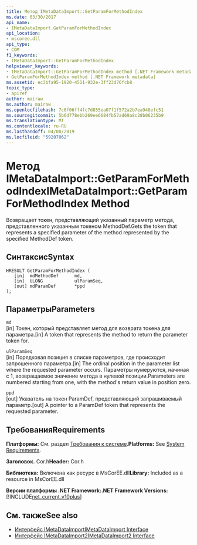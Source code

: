 ```yaml
---
title: Метод IMetaDataImport::GetParamForMethodIndex
ms.date: 03/30/2017
api_name:
- IMetaDataImport.GetParamForMethodIndex
api_location:
- mscoree.dll
api_type:
- COM
f1_keywords:
- IMetaDataImport::GetParamForMethodIndex
helpviewer_keywords:
- IMetaDataImport::GetParamForMethodIndex method [.NET Framework metadata]
- GetParamForMethodIndex method [.NET Framework metadata]
ms.assetid: ec3bfa95-1920-4511-932e-3ff23d76fcb8
topic_type:
- apiref
author: mairaw
ms.author: mairaw
ms.openlocfilehash: 7c6f06ff4fc7d855ea07f1f572a2b7ea948efc51
ms.sourcegitcommit: 5b6d778ebb269ee6684fb57ad69a8c28b06235b9
ms.translationtype: MT
ms.contentlocale: ru-RU
ms.lasthandoff: 04/08/2019
ms.locfileid: "59207062"
---
```

# <a name="imetadataimportgetparamformethodindex-method"></a><span data-ttu-id="171f5-102">Метод IMetaDataImport::GetParamForMethodIndex</span><span class="sxs-lookup"><span data-stu-id="171f5-102">IMetaDataImport::GetParamForMethodIndex Method</span></span>
<span data-ttu-id="171f5-103">Возвращает токен, представляющий указанный параметр метода, представленного указанным токеном MethodDef.</span><span class="sxs-lookup"><span data-stu-id="171f5-103">Gets the token that represents a specified parameter of the method represented by the specified MethodDef token.</span></span>  
  
## <a name="syntax"></a><span data-ttu-id="171f5-104">Синтаксис</span><span class="sxs-lookup"><span data-stu-id="171f5-104">Syntax</span></span>  
  
```  
HRESULT GetParamForMethodIndex (  
   [in]  mdMethodDef      md,  
   [in]  ULONG            ulParamSeq,  
   [out] mdParamDef       *ppd  
);  
```  
  
## <a name="parameters"></a><span data-ttu-id="171f5-105">Параметры</span><span class="sxs-lookup"><span data-stu-id="171f5-105">Parameters</span></span>  
 `md`  
 <span data-ttu-id="171f5-106">[in] Токен, который представляет метод для возврата токена для параметра.</span><span class="sxs-lookup"><span data-stu-id="171f5-106">[in] A token that represents the method to return the parameter token for.</span></span>  
  
 `ulParamSeq`  
 <span data-ttu-id="171f5-107">[in] Порядковая позиция в списке параметров, где происходит запрошенного параметра.</span><span class="sxs-lookup"><span data-stu-id="171f5-107">[in] The ordinal position in the parameter list where the requested parameter occurs.</span></span> <span data-ttu-id="171f5-108">Параметры нумеруются, начиная с 1, возвращаемое значение метода в нулевой позиции.</span><span class="sxs-lookup"><span data-stu-id="171f5-108">Parameters are numbered starting from one, with the method's return value in position zero.</span></span>  
  
 `ppd`  
 <span data-ttu-id="171f5-109">[out] Указатель на токен ParamDef, представляющий запрашиваемый параметр.</span><span class="sxs-lookup"><span data-stu-id="171f5-109">[out] A pointer to a ParamDef token that represents the requested parameter.</span></span>  
  
## <a name="requirements"></a><span data-ttu-id="171f5-110">Требования</span><span class="sxs-lookup"><span data-stu-id="171f5-110">Requirements</span></span>  
 <span data-ttu-id="171f5-111">**Платформы:** См. раздел [Требования к системе](../../../../docs/framework/get-started/system-requirements.md).</span><span class="sxs-lookup"><span data-stu-id="171f5-111">**Platforms:** See [System Requirements](../../../../docs/framework/get-started/system-requirements.md).</span></span>  
  
 <span data-ttu-id="171f5-112">**Заголовок.** Cor.h</span><span class="sxs-lookup"><span data-stu-id="171f5-112">**Header:** Cor.h</span></span>  
  
 <span data-ttu-id="171f5-113">**Библиотека:** Включена как ресурс в MsCorEE.dll</span><span class="sxs-lookup"><span data-stu-id="171f5-113">**Library:** Included as a resource in MsCorEE.dll</span></span>  
  
 **<span data-ttu-id="171f5-114">Версии платформы .NET Framework:</span><span class="sxs-lookup"><span data-stu-id="171f5-114">.NET Framework Versions:</span></span>** [!INCLUDE[net_current_v10plus](../../../../includes/net-current-v10plus-md.md)]  
  
## <a name="see-also"></a><span data-ttu-id="171f5-115">См. также</span><span class="sxs-lookup"><span data-stu-id="171f5-115">See also</span></span>

- [<span data-ttu-id="171f5-116">Интерфейс IMetaDataImport</span><span class="sxs-lookup"><span data-stu-id="171f5-116">IMetaDataImport Interface</span></span>](../../../../docs/framework/unmanaged-api/metadata/imetadataimport-interface.md)
- [<span data-ttu-id="171f5-117">Интерфейс IMetaDataImport2</span><span class="sxs-lookup"><span data-stu-id="171f5-117">IMetaDataImport2 Interface</span></span>](../../../../docs/framework/unmanaged-api/metadata/imetadataimport2-interface.md)
